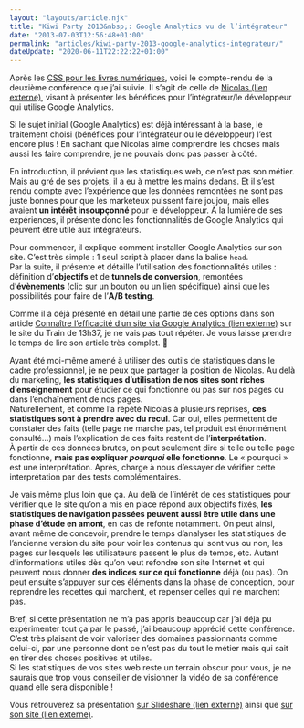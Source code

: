 ```yaml
---
layout: "layouts/article.njk"
title: "Kiwi Party 2013&nbsp;: Google Analytics vu de l’intégrateur"
date: "2013-07-03T12:56:48+01:00"
permalink: "articles/kiwi-party-2013-google-analytics-integrateur/"
dateUpdate: "2020-06-11T22:22:22+01:00"
---
```


<p>Après les <a href="/articles/kiwi-party-2013-css-livres/">CSS pour les livres numériques</a>, voici le compte-rendu de la deuxième conférence que j’ai suivie. Il s’agit de celle de <a href="https://www.nicolas-hoffmann.net" rel="external">Nicolas <span class="screen-reader-text">(lien externe)</span></a>, visant à présenter les bénéfices pour l’intégrateur/le développeur qui utilise Google Analytics.</p>
<p>Si le sujet initial (Google Analytics) est déjà intéressant à la base, le traitement choisi (bénéfices pour l’intégrateur ou le développeur) l’est encore plus&nbsp;! En sachant que Nicolas aime comprendre les choses mais aussi les faire comprendre, je ne pouvais donc pas passer à côté.</p>
<p>En introduction, il prévient que les statistiques web, ce n’est pas son métier. Mais au gré de ses projets, il a eu à mettre les mains dedans. Et il s’est rendu compte avec l’expérience que les données remontées ne sont pas juste bonnes pour que les marketeux puissent faire joujou, mais elles avaient <strong>un intérêt insoupçonné</strong> pour le développeur. À la lumière de ses expériences, il présente donc les fonctionnalités de Google Analytics qui peuvent être utile aux intégrateurs.</p>
<p>Pour commencer, il explique comment installer Google Analytics sur son site. C’est très simple&nbsp;: 1 seul script à placer dans la balise <code>head</code>.<br />
Par la suite, il présente et détaille l’utilisation des fonctionnalités utiles&nbsp;: définition d’<strong>objectifs</strong> et de <strong>tunnels de conversion</strong>, remontées d’<strong>évènements</strong> (clic sur un bouton ou un lien spécifique) ainsi que les possibilités pour faire de l’<strong>A/B testing</strong>.</p>
<p>Comme il a déjà présenté en détail une partie de ces options dans son article <a href="https://letrainde13h37.fr/38/connaitre-efficacite-site-via-google-analytics/" rel="external">Connaître l’efficacité d’un site via Google Analytics <span class="screen-reader-text">(lien externe)</span></a> sur le site du Train de 13h37, je ne vais pas tout répéter. Je vous laisse prendre le temps de lire son article très complet. <span role="img" aria-label="sourire">🙂</span></p>
<p>Ayant été moi-même amené à utiliser des outils de statistiques dans le cadre professionnel, je ne peux que partager la position de Nicolas. Au delà du marketing, <strong>les statistiques d’utilisation de nos sites sont riches d’enseignement</strong> pour étudier ce qui fonctionne ou pas sur nos pages ou dans l’enchaînement de nos pages.<br />
Naturellement, et comme l’a répété Nicolas à plusieurs reprises, <strong>ces statistiques sont à prendre avec du recul</strong>. Car oui, elles permettent de constater des faits (telle page ne marche pas, tel produit est énormément consulté…) mais l’explication de ces faits restent de l’<strong>interprétation</strong>.<br />
À partir de ces données brutes, on peut seulement dire si telle ou telle page fonctionne, <strong>mais pas expliquer <em>pourquoi</em> elle fonctionne</strong>. Le «&nbsp;pourquoi&nbsp;» est une interprétation. Après, charge à nous d’essayer de vérifier cette interprétation par des tests complémentaires.</p>
<p>Je vais même plus loin que ça. Au delà de l’intérêt de ces statistiques pour vérifier que le site qu’on a mis en place répond aux objectifs fixés, <strong>les statistiques de navigation passées peuvent aussi être utile dans une phase d’étude en amont</strong>, en cas de refonte notamment. On peut ainsi, avant même de concevoir, prendre le temps d’analyser les statistiques de l’ancienne version du site pour voir les contenus qui sont vus ou non, les pages sur lesquels les utilisateurs passent le plus de temps, etc. Autant d’informations utiles dès qu’on veut refondre son site Internet et qui peuvent nous donner <strong>des indices sur ce qui fonctionne</strong> déjà (ou pas). On peut ensuite s’appuyer sur ces éléments dans la phase de conception, pour reprendre les recettes qui marchent, et repenser celles qui ne marchent pas.</p>
<p>Bref, si cette présentation ne m’a pas appris beaucoup car j’ai déjà pu expérimenter tout ça par le passé, j’ai beaucoup apprécié cette conférence. C’est très plaisant de voir valoriser des domaines passionnants comme celui-ci, par une personne dont ce n’est pas du tout le métier mais qui sait en tirer des choses positives et utiles.<br />
Si les statistiques de vos sites web reste un terrain obscur pour vous, je ne saurais que trop vous conseiller de visionner la vidéo de sa conférence quand elle sera disponible&nbsp;!</p>
<p>Vous retrouverez sa présentation <a href="https://fr.slideshare.net/nico3333fr/google-analytics-vu-de-lintgrateurdveloppeur" rel="external">sur Slideshare <span class="screen-reader-text">(lien externe)</span></a> ainsi que <a href="https://www.nicolas-hoffmann.net/alsa_google/presentation/" rel="external">sur son site <span class="screen-reader-text">(lien externe)</span></a>.</p>
